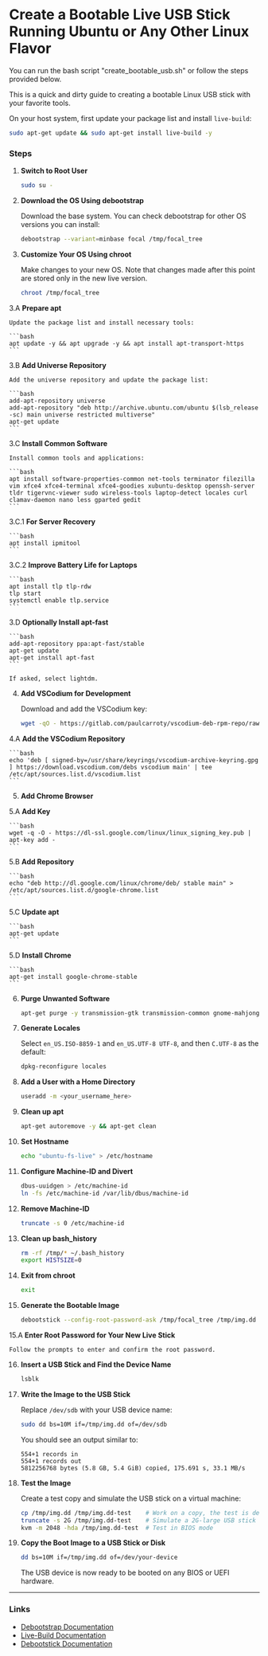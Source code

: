 
# Create a Bootable Live USB Stick Running Ubuntu or Any Other Linux Flavor

You can run the bash script "create_bootable_usb.sh" or follow the steps provided below.

This is a quick and dirty guide to creating a bootable Linux USB stick with your favorite tools.

On your host system, first update your package list and install `live-build`:

```bash
sudo apt-get update && sudo apt-get install live-build -y
```

### Steps

1. **Switch to Root User**

    ```bash
    sudo su -
    ```

2. **Download the OS Using debootstrap**

    Download the base system. You can check debootstrap for other OS versions you can install:

    ```bash
    debootstrap --variant=minbase focal /tmp/focal_tree
    ```

3. **Customize Your OS Using chroot**

    Make changes to your new OS. Note that changes made after this point are stored only in the new live version.

    ```bash
    chroot /tmp/focal_tree
    ```

3.A **Prepare apt**

    Update the package list and install necessary tools:

    ```bash
    apt update -y && apt upgrade -y && apt install apt-transport-https
    ```

3.B **Add Universe Repository**

    Add the universe repository and update the package list:

    ```bash
    add-apt-repository universe
    add-apt-repository "deb http://archive.ubuntu.com/ubuntu $(lsb_release -sc) main universe restricted multiverse"
    apt-get update
    ```

3.C **Install Common Software**

    Install common tools and applications:

    ```bash
    apt install software-properties-common net-tools terminator filezilla vim xfce4 xfce4-terminal xfce4-goodies xubuntu-desktop openssh-server tldr tigervnc-viewer sudo wireless-tools laptop-detect locales curl clamav-daemon nano less gparted gedit
    ```

3.C.1 **For Server Recovery**

    ```bash
    apt install ipmitool
    ```

3.C.2 **Improve Battery Life for Laptops**

    ```bash
    apt install tlp tlp-rdw
    tlp start
    systemctl enable tlp.service
    ```

3.D **Optionally Install apt-fast**

    ```bash
    add-apt-repository ppa:apt-fast/stable
    apt-get update
    apt-get install apt-fast
    ```

    If asked, select lightdm.

4. **Add VSCodium for Development**

    Download and add the VSCodium key:

    ```bash
    wget -qO - https://gitlab.com/paulcarroty/vscodium-deb-rpm-repo/raw/master/pub.gpg | gpg --dearmor | dd of=/usr/share/keyrings/vscodium-archive-keyring.gpg
    ```

4.A **Add the VSCodium Repository**

    ```bash
    echo 'deb [ signed-by=/usr/share/keyrings/vscodium-archive-keyring.gpg ] https://download.vscodium.com/debs vscodium main' | tee /etc/apt/sources.list.d/vscodium.list
    ```

5. **Add Chrome Browser**

5.A **Add Key**

    ```bash
    wget -q -O - https://dl-ssl.google.com/linux/linux_signing_key.pub | apt-key add -
    ```

5.B **Add Repository**

    ```bash
    echo "deb http://dl.google.com/linux/chrome/deb/ stable main" > /etc/apt/sources.list.d/google-chrome.list
    ```

5.C **Update apt**

    ```bash
    apt-get update
    ```

5.D **Install Chrome**

    ```bash
    apt-get install google-chrome-stable
    ```

6. **Purge Unwanted Software**

    ```bash
    apt-get purge -y transmission-gtk transmission-common gnome-mahjongg gnome-mines gnome-sudoku aisleriot hitori
    ```

7. **Generate Locales**

    Select `en_US.ISO-8859-1` and `en_US.UTF-8 UTF-8`, and then `C.UTF-8` as the default:

    ```bash
    dpkg-reconfigure locales
    ```

8. **Add a User with a Home Directory**

    ```bash
    useradd -m <your_username_here>
    ```

9. **Clean up apt**

    ```bash
    apt-get autoremove -y && apt-get clean
    ```

10. **Set Hostname**

    ```bash
    echo "ubuntu-fs-live" > /etc/hostname
    ```

11. **Configure Machine-ID and Divert**

    ```bash
    dbus-uuidgen > /etc/machine-id
    ln -fs /etc/machine-id /var/lib/dbus/machine-id
    ```

12. **Remove Machine-ID**

    ```bash
    truncate -s 0 /etc/machine-id
    ```

13. **Clean up bash_history**

    ```bash
    rm -rf /tmp/* ~/.bash_history
    export HISTSIZE=0
    ```

14. **Exit from chroot**

    ```bash
    exit
    ```

15. **Generate the Bootable Image**

    ```bash
    debootstick --config-root-password-ask /tmp/focal_tree /tmp/img.dd
    ```

15.A **Enter Root Password for Your New Live Stick**

    Follow the prompts to enter and confirm the root password.

16. **Insert a USB Stick and Find the Device Name**

    ```bash
    lsblk
    ```

17. **Write the Image to the USB Stick**

    Replace `/dev/sdb` with your USB device name:

    ```bash
    sudo dd bs=10M if=/tmp/img.dd of=/dev/sdb
    ```

    You should see an output similar to:

    ```
    554+1 records in
    554+1 records out
    5812256768 bytes (5.8 GB, 5.4 GiB) copied, 175.691 s, 33.1 MB/s
    ```

18. **Test the Image**

    Create a test copy and simulate the USB stick on a virtual machine:

    ```bash
    cp /tmp/img.dd /tmp/img.dd-test    # Work on a copy, the test is destructive
    truncate -s 2G /tmp/img.dd-test    # Simulate a 2G-large USB stick
    kvm -m 2048 -hda /tmp/img.dd-test  # Test in BIOS mode
    ```

19. **Copy the Boot Image to a USB Stick or Disk**

    ```bash
    dd bs=10M if=/tmp/img.dd of=/dev/your-device
    ```

    The USB device is now ready to be booted on any BIOS or UEFI hardware.

---

### Links
- [Debootstrap Documentation](https://manpages.ubuntu.com/manpages/jammy/en/man8/debootstrap.8.html)
- [Live-Build Documentation](https://howtoinstall.co/package/live-build)
- [Debootstick Documentation](https://manpages.ubuntu.com/manpages/focal/en/man8/debootstick.8.html)
